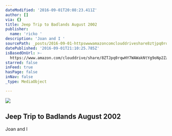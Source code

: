 ```yaml
---
dateModified: '2016-09-01T20:08:23.411Z'
author: []
via: {}
title: Jeep Trip to Badlands August 2002
publisher:
  name: 'ricko '
description: 'Joan and I '
sourcePath: _posts/2016-09-01-httpswwwamazoncomclouddriveshare8ztjpq0rqwhy7wawaknt.md
datePublished: '2016-09-01T21:10:25.785Z'
isBasedOnUrl: >-
  https://www.amazon.com/clouddrive/share/8ZTJpq0rqwHY7WAWakNtYg9oNp2Zzd3sps49gYorB9I
starred: false
inFeed: true
hasPage: false
inNav: false
_type: MediaObject

---
```

<article style=""><img src="https://content-na.drive.amazonaws.com/cdproxy/templink/dt_RlCQhZwVOnBmP5QOvMWoJC6FDylGH2v6tyehrVHg9UtCmE/alt/thumb?viewBox=1024" /><h1>Jeep Trip to Badlands August 2002</h1></article>

Joan and I